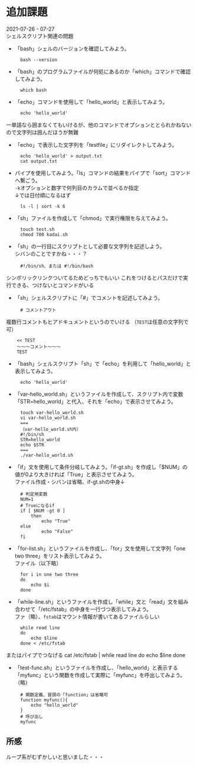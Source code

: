 
# 追加課題
2021-07-26 - 07-27  
シェルスクリプト関連の問題

- 「bash」シェルのバージョンを確認してみよう。

		bash --version
		
- 「bash」のプログラムファイルが何処にあるのか「which」コマンドで確認してみよう。

		which bash
		
- 「echo」コマンドを使用して「hello_world」と表示してみよう。  

		echo 'hello_world'
		
一単語なら囲まなくてもいけるが、他のコマンドでオプションととられかねないので文字列は囲んだほうが無難

- 「echo」で表示した文字列を「testfile」にリダイレクトしてみよう。  

		echo 'hello_world' > output.txt
		cat output.txt

- パイプを使用してみよう。「ls」コマンドの結果をパイプで「sort」コマンドへ繋ごう。  
`-k`オプションと数字で何列目のカラムで並べるか指定  
↓では日付順になるはず

		ls -l | sort -k 6

- 「sh」ファイルを作成して「chmod」で実行権限を与えてみよう。

		touch test.sh
		chmod 700 kadai.sh

- 「sh」の一行目にスクリプトとして必要な文字列を記述しよう。  
シバンのことですかね・・・？

		#!/bin/sh、または #!/bin/bash
シンボリックリンクついてるためどっちでもいい
これをつけるとパスだけで実行できる、つけないとコマンドがいる

- 「sh」シェルスクリプトに「#」でコメントを記述してみよう。

		# コメントアウト
複数行コメントもヒアドキュメントというのでいける
（`TEST`は任意の文字列で可）

		<< TEST
		～～～コメント～～～
		TEST

- 「bash」シェルスクリプト「sh」で「echo」を利用して「hello_world」と表示してみよう。

		echo 'hello_world'

- 「var-hello_world.sh」というファイルを作成して、スクリプト内で変数「STR=hello_world」と代入、それを「echo」で表示させてみよう。

		touch var-hello_world.sh
		vi var-hello_world.sh
		===
		（var-hello_world.sh内）
		#!/bin/sh
		STR=hello_world
		echo $STR
		===
		./var-hello_world.sh

- 「if」文を使用して条件分岐してみよう。「if-gt.sh」を作成し「$NUM」の値が0より大きければ「True」と表示させてみよう。  
ファイル作成・シバンは省略、if-gt.shの中身↓

		# 判定用変数
		NUM=1
		# Trueになるif
		if [ $NUM -gt 0 ]
			then
				echo "True"
		else
				echo "False"
		fi

- 「for-list.sh」というファイルを作成し、「for」文を使用して文字列「one two three」をリスト表示してみよう。  
ファイル（以下略）

		for i in one two three
		do
			echo $i
		done

- 「while-line.sh」というファイルを作成し「while」文と「read」文を組み合わせて「/etc/fstab」の中身を一行づつ表示してみよう。  
ファ（略）、`fstab`はマウント情報が書いてあるファイルらしい

		while read line
		do
			echo $line
		done < /etc/fstab
またはパイプでつなげる
		cat /etc/fstab | while read line
		do
			echo $line
		done

- 「test-func.sh」というファイルを作成し、「hello_world」と表示する「myfunc」という関数を作成して実際に「myfunc」を呼出してみよう。  
（略）

		# 関数定義、冒頭の「function」は省略可
		function myfunc(){
			echo "hello_world"
		}
		# 呼び出し
		myfunc

## 所感
ループ系がむずかしいと思いました・・・


